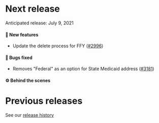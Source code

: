 # Next release

Anticipated release: July 9, 2021

#### 🚀 New features

- Update the delete process for FFY ([#2996])

#### 🐛 Bugs fixed

- Removes "Federal" as an option for State Medicaid address ([#3181])

#### ⚙️ Behind the scenes



# Previous releases

See our [release history](https://github.com/CMSgov/eAPD/releases)

[#2996]: https://github.com/CMSgov/eAPD/issues/2996
[#3181]: https://github.com/CMSgov/eAPD/issues/3181
